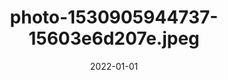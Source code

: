 ---
title: "photo-1530905944737-15603e6d207e.jpeg"
src: "../../assets/images/photo-1530905944737-15603e6d207e.jpeg"
date: 2022-01-01
---